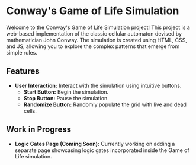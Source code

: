 # Conway's Game of Life Simulation

Welcome to the Conway's Game of Life Simulation project! This project is a web-based implementation of the classic cellular automaton devised by mathematician John Conway. The simulation is created using HTML, CSS, and JS, allowing you to explore the complex patterns that emerge from simple rules.

## Features
- **User Interaction:** Interact with the simulation using intuitive buttons.
  - **Start Button:** Begin the simulation.
  - **Stop Button:** Pause the simulation.
  - **Randomize Button:** Randomly populate the grid with live and dead cells.

## Work in Progress

- **Logic Gates Page (Coming Soon):** Currently working on adding a separate page showcasing logic gates incorporated inside the Game of Life simulation.
